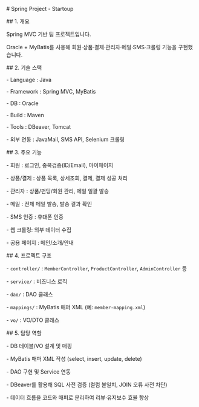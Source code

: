 \# Spring Project - Startoup



\## 1. 개요

Spring MVC 기반 팀 프로젝트입니다.  

Oracle + MyBatis를 사용해 회원·상품·결제·관리자·메일·SMS·크롤링 기능을 구현했습니다.



\## 2. 기술 스택

\- Language : Java  

\- Framework : Spring MVC, MyBatis  

\- DB : Oracle  

\- Build : Maven  

\- Tools : DBeaver, Tomcat  

\- 외부 연동 : JavaMail, SMS API, Selenium 크롤링  



\## 3. 주요 기능

\- 회원 : 로그인, 중복검증(ID/Email), 마이페이지  

\- 상품/결제 : 상품 목록, 상세조회, 결제, 결제 성공 처리  

\- 관리자 : 상품/펀딩/회원 관리, 메일 일괄 발송  

\- 메일 : 전체 메일 발송, 발송 결과 확인  

\- SMS 인증 : 휴대폰 인증  

\- 웹 크롤링: 외부 데이터 수집  

\- 공용 페이지 : 메인/소개/안내  



\## 4. 프로젝트 구조

\- `controller/` : `MemberController`, `ProductController`, `AdminController` 등  

\- `service/` : 비즈니스 로직  

\- `dao/` : DAO 클래스  

\- `mappings/` : MyBatis 매퍼 XML (예: `member-mapping.xml`)  

\- `vo/` : VO/DTO 클래스  



\## 5. 담당 역할

\- DB 테이블/VO 설계 및 매핑  

\- MyBatis 매퍼 XML 작성 (select, insert, update, delete)  

\- DAO 구현 및 Service 연동  

\- DBeaver를 활용해 SQL 사전 검증 (컬럼 불일치, JOIN 오류 사전 차단)  

\- 데이터 흐름을 코드와 매퍼로 분리하여 리뷰·유지보수 효율 향상  


